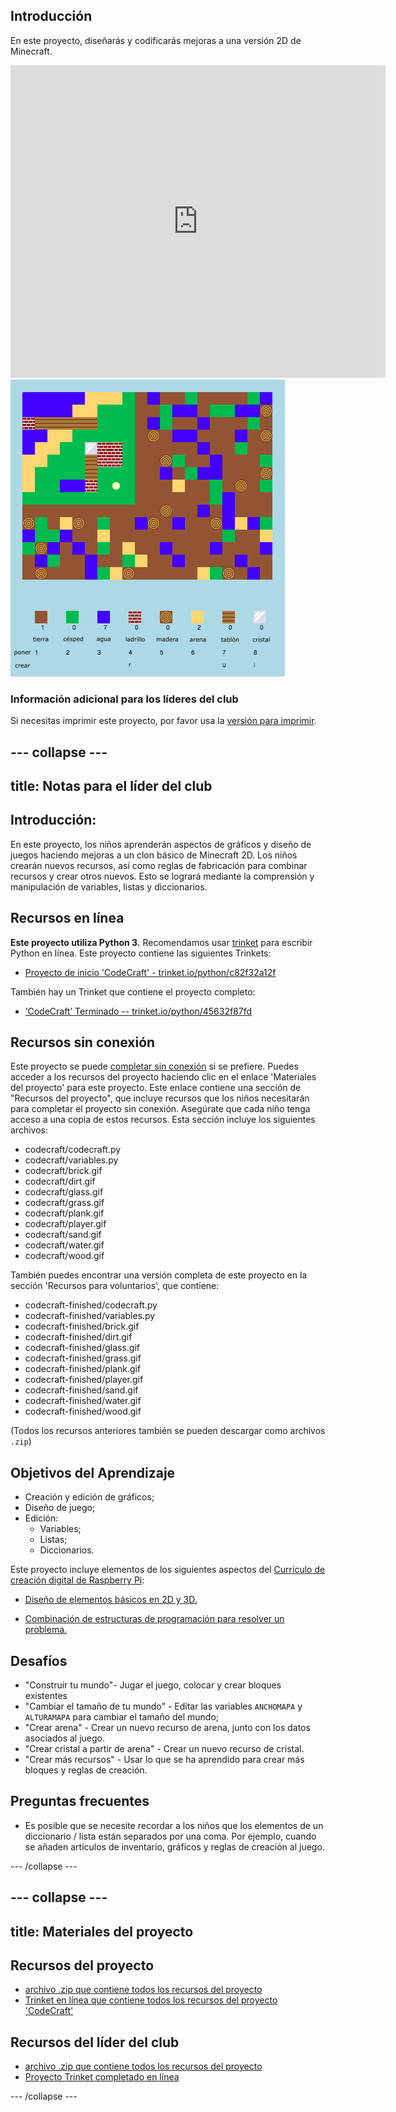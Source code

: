 ## Introducción

En este proyecto, diseñarás y codificarás mejoras a una versión 2D de Minecraft.

<div class="trinket">
  <iframe src="https://trinket.io/embed/python/45632f87fd?outputOnly=true&start=result" width="600" height="500" frameborder="0" marginwidth="0" marginheight="0" allowfullscreen>
  </iframe>
  <img src="images/craft-finished.png">
</div>

### Información adicional para los líderes del club

Si necesitas imprimir este proyecto, por favor usa la [versión para imprimir](https://projects.raspberrypi.org/es-LA/projects/codecraft/print).

--- collapse ---
---
title: Notas para el líder del club
---

## Introducción:

En este proyecto, los niños aprenderán aspectos de gráficos y diseño de juegos haciendo mejoras a un clon básico de Minecraft 2D. Los niños crearán nuevos recursos, así como reglas de fabricación para combinar recursos y crear otros nuevos. Esto se logrará mediante la comprensión y manipulación de variables, listas y diccionarios.

## Recursos en línea

**Este proyecto utiliza Python 3.** Recomendamos usar [trinket](https://trinket.io/) para escribir Python en línea. Este proyecto contiene las siguientes Trinkets:

+ [Proyecto de inicio 'CodeCraft' - trinket.io/python/c82f32a12f](https://trinket.io/python/c82f32a12f)

También hay un Trinket que contiene el proyecto completo:

+ [‘CodeCraft’ Terminado -- trinket.io/python/45632f87fd](https://trinket.io/python/45632f87fd)

## Recursos sin conexión

Este proyecto se puede [completar sin conexión](https://www.codeclubprojects.org/en-GB/resources/python-working-offline/) si se prefiere. Puedes acceder a los recursos del proyecto haciendo clic en el enlace 'Materiales del proyecto' para este proyecto. Este enlace contiene una sección de "Recursos del proyecto", que incluye recursos que los niños necesitarán para completar el proyecto sin conexión. Asegúrate que cada niño tenga acceso a una copia de estos recursos. Esta sección incluye los siguientes archivos:

+ codecraft/codecraft.py
+ codecraft/variables.py
+ codecraft/brick.gif
+ codecraft/dirt.gif
+ codecraft/glass.gif
+ codecraft/grass.gif
+ codecraft/plank.gif
+ codecraft/player.gif
+ codecraft/sand.gif
+ codecraft/water.gif
+ codecraft/wood.gif

También puedes encontrar una versión completa de este proyecto en la sección 'Recursos para voluntarios', que contiene:

+ codecraft-finished/codecraft.py
+ codecraft-finished/variables.py
+ codecraft-finished/brick.gif
+ codecraft-finished/dirt.gif
+ codecraft-finished/glass.gif
+ codecraft-finished/grass.gif
+ codecraft-finished/plank.gif
+ codecraft-finished/player.gif
+ codecraft-finished/sand.gif
+ codecraft-finished/water.gif
+ codecraft-finished/wood.gif

(Todos los recursos anteriores también se pueden descargar como archivos `.zip`)

## Objetivos del Aprendizaje

+ Creación y edición de gráficos;
+ Diseño de juego;
+ Edición: 
    + Variables;
    + Listas;
    + Diccionarios.

Este proyecto incluye elementos de los siguientes aspectos del [Currículo de creación digital de Raspberry Pi](http://rpf.io/curriculum):

+ [Diseño de elementos básicos en 2D y 3D.](https://www.raspberrypi.org/curriculum/design/creator)

+ [Combinación de estructuras de programación para resolver un problema.](https://www.raspberrypi.org/curriculum/programming/builder)

## Desafíos

+ "Construir tu mundo"- Jugar el juego, colocar y crear bloques existentes
+ "Cambiar el tamaño de tu mundo" - Editar las variables `ANCHOMAPA` y `ALTURAMAPA` para cambiar el tamaño del mundo;
+ "Crear arena" - Crear un nuevo recurso de arena, junto con los datos asociados al juego.
+ "Crear cristal a partir de arena" - Crear un nuevo recurso de cristal.
+ "Crear más recursos" - Usar lo que se ha aprendido para crear más bloques y reglas de creación.

## Preguntas frecuentes

+ Es posible que se necesite recordar a los niños que los elementos de un diccionario / lista están separados por una coma. Por ejemplo, cuando se añaden artículos de inventario, gráficos y reglas de creación al juego.

--- /collapse ---

--- collapse ---
---
title: Materiales del proyecto
---

## Recursos del proyecto

+ [archivo .zip que contiene todos los recursos del proyecto](http://rpf.io/p/es-LA/codecraft-go)
+ [Trinket en línea que contiene todos los recursos del proyecto 'CodeCraft'](https://trinket.io/python/c82f32a12f)

## Recursos del líder del club

+ [archivo .zip que contiene todos los recursos del proyecto](http://rpf.io/p/es-LA/codecraft-get)
+ [Proyecto Trinket completado en línea](https://trinket.io/python/45632f87fd)

--- /collapse ---